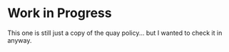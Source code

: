 # Work in Progress

This one is still just a copy of the quay policy... but I wanted to check it in anyway.

